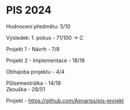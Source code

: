 # PIS 2024
Hodnocení předmětu: 5/10

Výsledek: 1. pokus - 71/100 -> C

Projekt 1 - Návrh - 7/8

Projekt 2 - Implementace - 18/18

Obhajoba projektu - 4/4 


Půlsemestrálka - 14/19
<br>
Zkouška - 28/51

Projekt - https://github.com/Aenariss/pis-projekt